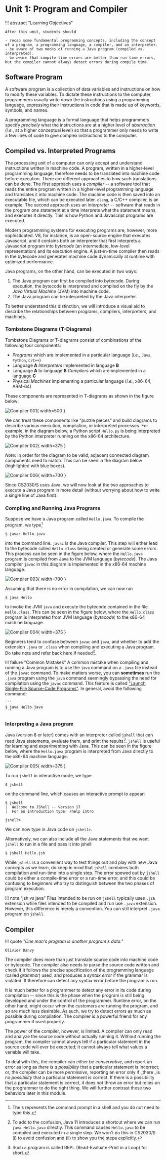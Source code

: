 # Unit 1: Program and Compiler


!!! abstract "Learning Objectives"

    After this unit, students should
    
    - recap some fundamental programming concepts, including the concept of a program, a programming language, a compiler, and an interpreter.
    - be aware of two modes of running a Java program (compiled vs. interpreted).
    - be aware that compile-time errors are better than run-time errors, but the compiler cannot always detect errors during compile time.


## Software Program

A software program is a collection of data variables and instructions on how to modify these variables.  To dictate these instructions to the computer, programmers usually write down the instructions using a programming language, expressing their instructions in code that is made up of keywords, symbols, and names.  

A programming language is a formal language that helps programmers specify _precisely_ what the instructions are at a higher level of _abstraction_ (_i.e._, at a higher conceptual level) so that a programmer only needs to write a few lines of code to give complex instructions to the computer.  


## Compiled vs. Interpreted Programs

The processing unit of a computer can only accept and understand instructions written in machine code.  A program, written in a higher-level programming language, therefore needs to be translated into machine code before execution.  There are different approaches to how such translations can be done.  The first approach uses a _compiler_ -- a software tool that reads the entire program written in a higher-level programming language and translates it into machine code.  The machine code is then saved into an executable file, which can be executed later.  `clang`, a C/C++ compiler, is an example.  The second approach uses an _interpreter_ -- software that reads in the program one statement at a time interprets what the statement means, and executes it directly.   This is how Python and Javascript programs are executed. 

Modern programming systems for executing programs are, however, more sophisticated.  V8, for instance, is an open-source engine that executes Javascript, and it contains both an interpreter that first interprets a Javascript program into _bytecode_ (an intermediate, low-level representation) and its execution engine. A just-in-time compiler then reads in the bytecode and generates machine code dynamically at runtime with optimized performance. 

Java programs, on the other hand, can be executed in two ways:

1. The Java program can first be compiled into bytecode.  During execution, the bytecode is interpreted and compiled on the fly by the _Java Virtual Machine_ (JVM) into machine code.
2. The Java program can be interpreted by the Java interpreter.

To better understand this distinction, we will introduce a visual aid to describe the relationships between programs, compilers, interpreters, and machines.

### Tombstone Diagrams (T-Diagrams)
Tombstone Diagrams or T-diagrams consist of combinations of the following four components: 

- *Programs* which are implemented in a particular language (_i.e.,_ `Java`, `Python`, `C/C++`)
- Language **A** *Interpreters* implemented in language **B**
- Language **A** to language **B** *Compilers* which are implemented in a language **C**
- Physical *Machines* implementing a particular language (_i.e._, x86-64, ARM-64)

These components are represented in T-diagrams as shown in the figure below:

![Compiler 001](figures/compiler/compiler.001.png){ width=500 }

We can treat these components like "puzzle pieces" and build diagrams to describe various execution, compilation, or interpreted processes.  For example, in the diagram below, a Python script `Hello.py` is being interpreted by the Python interpreter running on the x86-64 architecture.

![Compiler 002](figures/compiler/compiler.002.png){ width=375 }

*Note:* In order for the diagram to be valid, adjacent connected diagram components need to match. This can be seen in the diagram below (highlighted with blue boxes).

![Compiler 006](figures/compiler/compiler.006.png){ width=700 }

Since CS2030/S uses Java, we will now look at the two approaches to execute a Java program in more detail (without worrying about how to write a single line of Java first).

### Compiling and Running Java Programs

Suppose we have a Java program called `Hello.java`.  To compile the program, we type[^1]

```
$ javac Hello.java
```

into the command line.  `javac` is the Java compiler.  This step will either lead to the bytecode called `Hello.class` being created or generate some errors.  This process can be seen in the figure below, where the `Hello.java` program is compiled from Java to the JVM language (_bytecode_). The Java compiler `javac` in this diagram is implemented in the x86-64 machine language.

![Compiler 003](figures/compiler/compiler.003.png){ width=700 }

Assuming that there is no error in compilation, we can now run

```
$ java Hello
```

to invoke the JVM `java` and execute the bytecode contained in the file `Hello.class`. This can be seen in the figure below, where the `Hello.class` program is interpreted from JVM language (_bytecode_) to the x86-64 machine language.

![Compiler 004](figures/compiler/compiler.004.png){ width=375 }

[^1]: The `$` represents the command prompt in a shell and you do not need to type this.

Beginners tend to confuse between `javac` and `java`, and whether to add the extension `.java` or `.class` when compiling and executing a Java program.  Do take note and refer back here if needed[^2].

[^2]: To add to the confusion, Java 11 introduces a shortcut where we can run `java Hello.java` directly.  This command causes `Hello.java` to be compiled and executed in a single step.  We won't do this in CS2030/S (i) to avoid confusion and (ii) to show you the steps explicitly.

!!! failure "Common Mistakes"
    A common mistake when compiling and running a Java program is to use the `java` command on a `.java` file instead of the `javac` command.
    To make matters worse, you can **sometimes** run the `.java` program using the `java` command seemingly bypassing the need for compilation using the `javac` command.
    This feature is called ["Launch Single-File Source-Code Programs"](https://openjdk.org/jeps/330).
    In general, avoid the following command:

    ```
    $ java Hello.java
    ```

### Interpreting a Java program

Java (version 8 or later) comes with an interpreter called `jshell` that can read Java statements, evaluate them, and print the results[^3]. `jshell` is useful for learning and experimenting with Java.   This can be seen in the figure below, where the `Hello.java` program is interpreted from Java directly to the x86-64 machine language. 

![Compiler 005](figures/compiler/compiler.005.png){ width=375 }

To run `jshell` in interactive mode, we type

```
$ jshell
```

on the command line, which causes an interactive prompt to appear:

```
$ jshell
|  Welcome to JShell -- Version 17
|  For an introduction type: /help intro

jshell>
```

We can now type in Java code on `jshell>`. 

Alternatively, we can also include all the Java statements that we want `jshell` to run in a file and pass it into jshell

```
$ jshell Hello.jsh
```

[^3]: Such a program is called REPL (Read-Evaluate-Print in a Loop) for short.

While `jshell` is a convenient way to test things out and play with new Java concepts as we learn, do keep in mind that `jshell` combines both compilation and run-time into a single step.  The error spewed out by `jshell` could be either a compile-time error or a run-time error, and this could be confusing to beginners who try to distinguish between the two phases of program execution.

!!! note "jsh vs java"
    Files intended to be run on `jshell` typically uses `.jsh` extension while files intended to be compiled and run use `.java` extension.  However, this difference is merely a convention.  You can still interpret `.java` program on `jshell`.

## Compiler

!!! quote
    _"One man's program is another program's data."_

    Olivier Danvy

The compiler does more than just translate source code into machine code or bytecode.  The compiler also needs to parse the source code written and check if it follows the precise specification of the programming language (called _grammar_) used, and produces a _syntax error_ if the grammar is violated.  It therefore can detect any syntax error before the program is run.

It is much better for a programmer to detect any error in its code during compilation -- since this is the phase when the program is still being developed and under the control of the programmer.  Runtime error, on the other hand, might occur when the customers are running the program, and so are much less desirable.  As such, we try to detect errors as much as possible during compilation.  The compiler is a powerful friend for any programmer if used properly.

The power of the compiler, however, is limited.  A compiler can only read and analyze the source code without actually running it.  Without running the program, the compiler cannot always tell if a particular statement in the source code will ever be executed; it cannot always tell what values a variable will take.

To deal with this, the compiler can either be _conservative_, and report an error as long as _there is a possibility_ that a particular statement is incorrect; or, the compiler can be more _permissive_, reporting an error only if _there _is no _possibility_ that a particular statement is correct.  If there is a possibility that a particular statement is correct, it does not throw an error but relies on the programmer to do the right thing.  We will further contrast these two behaviors later in this module.
